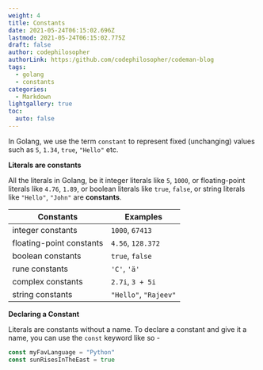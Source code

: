 ```yaml
---
weight: 4
title: Constants
date: 2021-05-24T06:15:02.696Z
lastmod: 2021-05-24T06:15:02.775Z
draft: false
author: codephilosopher
authorLink: https:/github.com/codephilosopher/codeman-blog
tags:
  - golang
  - constants
categories:
  - Markdown
lightgallery: true
toc:
  auto: false
---
```

In Golang, we use the term `constant` to represent fixed (unchanging) values such as `5`, `1.34`, `true`, `"Hello"` etc.

**Literals are constants**

All the literals in Golang, be it integer literals like `5`, `1000`, or floating-point literals like `4.76`, `1.89`, or boolean literals like `true`, `false`, or string literals like `"Hello"`, `"John"` are **constants**.



| Constants                | Examples              |
| ------------------------ | --------------------- |
| integer constants        | `1000`, `67413`       |
| floating-point constants | `4.56`, `128.372`     |
| boolean constants        | `true`, `false`       |
| rune constants           | `'C'`, `'ä'`          |
| complex constants        | `2.7i`, `3 + 5i`      |
| string constants         | `"Hello"`, `"Rajeev"` |



**Declaring a Constant**

Literals are constants without a name. To declare a constant and give it a name, you can use the `const` keyword like so -



```go
const myFavLanguage = "Python"
const sunRisesInTheEast = true
```